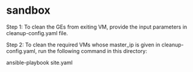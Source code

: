 # sandbox

Step 1: To clean the GEs from exiting VM, provide the input parameters in cleanup-config.yaml file.


Step 2: To clean the required VMs whose master_ip is given in cleanup-config.yaml, run the following command in this directory:

ansible-playbook site.yaml
